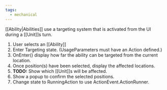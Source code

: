 ```yaml
---
tags:
  - mechanical
---
```

[[Ability|Abilities]] use a targeting system that is activated from the UI during a [[Unit]]s turn.
1. User selects an [[Ability]]
2. Enter Targeting state. (UsageParameters must have an Action defined.)
3. OnEnter() display how far the ability can be targeted from the current location.
4. Once position(s) have been selected, display the affected locations. 
5. **TODO:** Show which [[Unit]]s will be affected.
6. Show a popup to confirm the selected positions.
7. Change state to RunningAction to use ActionEvent.ActionRunner.

